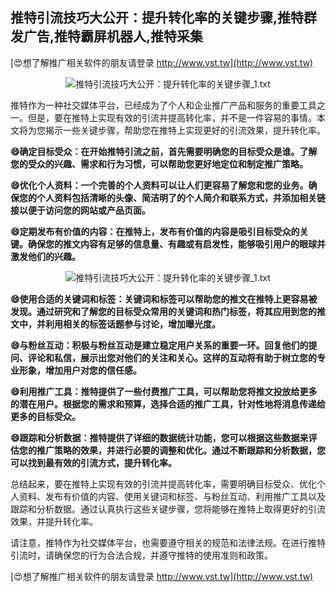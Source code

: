 ## **推特引流技巧大公开：提升转化率的关键步骤,推特群发广告,推特霸屏机器人,推特采集**

[😍想了解推广相关软件的朋友请登录 http://www.vst.tw](http://www.vst.tw)

 <center><img src="https://vst.tw/MP4/tuiguang/png/7.png" alt="推特引流技巧大公开：提升转化率的关键步骤_1.txt"></center>

推特作为一种社交媒体平台，已经成为了个人和企业推广产品和服务的重要工具之一。但是，要在推特上实现有效的引流并提高转化率，并不是一件容易的事情。本文将为您揭示一些关键步骤，帮助您在推特上实现更好的引流效果，提升转化率。

**😄确定目标受众：在开始推特引流之前，首先需要明确您的目标受众是谁。了解您的受众的兴趣、需求和行为习惯，可以帮助您更好地定位和制定推广策略。**

**😄优化个人资料：一个完善的个人资料可以让人们更容易了解您和您的业务。确保您的个人资料包括清晰的头像、简洁明了的个人简介和联系方式，并添加相关链接以便于访问您的网站或产品页面。**

**😄定期发布有价值的内容：在推特上，发布有价值的内容是吸引目标受众的关键。确保您的推文内容有足够的信息量、有趣或有启发性，能够吸引用户的眼球并激发他们的兴趣。**

 <center><img src="https://vst.tw/MP4/tuiguang/png/7.png" alt="推特引流技巧大公开：提升转化率的关键步骤_1.txt"></center>

**😄使用合适的关键词和标签：关键词和标签可以帮助您的推文在推特上更容易被发现。通过研究和了解您的目标受众常用的关键词和热门标签，将其应用到您的推文中，并利用相关的标签话题参与讨论，增加曝光度。**

**😄与粉丝互动：积极与粉丝互动是建立稳定用户关系的重要一环。回复他们的提问、评论和私信，展示出您对他们的关注和关心。这样的互动将有助于树立您的专业形象，增加用户对您的信任感。**

**😄利用推广工具：推特提供了一些付费推广工具，可以帮助您将推文投放给更多的潜在用户。根据您的需求和预算，选择合适的推广工具，针对性地将消息传递给更多的目标受众。**

**😄跟踪和分析数据：推特提供了详细的数据统计功能，您可以根据这些数据来评估您的推广策略的效果，并进行必要的调整和优化。通过不断跟踪和分析数据，您可以找到最有效的引流方式，提升转化率。**

总结起来，要在推特上实现有效的引流并提高转化率，需要明确目标受众、优化个人资料、发布有价值的内容、使用关键词和标签、与粉丝互动、利用推广工具以及跟踪和分析数据。通过认真执行这些关键步骤，您将能够在推特上取得更好的引流效果，并提升转化率。

请注意，推特作为社交媒体平台，也需要遵守相关的规范和法律法规。在进行推特引流时，请确保您的行为合法合规，并遵守推特的使用准则和政策。

[😍想了解推广相关软件的朋友请登录 http://www.vst.tw](http://www.vst.tw)



